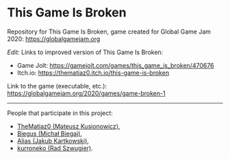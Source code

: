 # This Game Is Broken
Repository for This Game Is Broken, game created for Global Game Jam 2020: https://globalgamejam.org

*Edit:*
Links to improved version of This Game Is Broken: 
- Game Jolt: https://gamejolt.com/games/this_game_is_broken/470676
- Itch.io: https://thematiaz0.itch.io/this-game-is-broken


Link to the game (executable, etc.): https://globalgamejam.org/2020/games/game-broken-1

***

People that participate in this project:
- [TheMatiaz0 (Mateusz Kusionowicz)](https://github.com/TheMatiaz0),
- [Biegus (Michał Biegaj)](https://github.com/Biegus),
- [Alias (Jakub Kartkowski)](https://github.com/4lias),
- [kurroneko (Rad Szwugier)](https://github.com/kurroneko).
